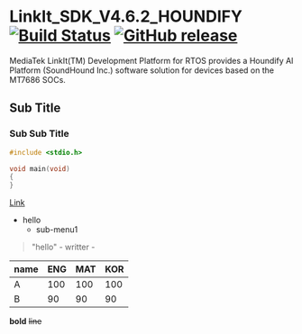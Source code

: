 # LinkIt_SDK_V4.6.2_HOUNDIFY [![Build Status](https://travis-ci.org/luvinland/LinkIt_SDK_V4.6.2_HOUNDIFY.svg?branch=master)](https://travis-ci.org/luvinland/LinkIt_SDK_V4.6.2_HOUNDIFY) [![GitHub release](https://img.shields.io/github/release/luvinland/LinkIt_SDK_V4.6.2_HOUNDIFY.svg)](https://github.com/luvinland/LinkIt_SDK_V4.6.2_HOUNDIFY/releases) 
MediaTek LinkIt(TM) Development Platform for RTOS provides a Houndify AI Platform (SoundHound Inc.) software solution for devices based on the MT7686 SOCs.

## Sub Title

### Sub Sub Title

```c
#include <stdio.h>

void main(void)
{
}
```

[Link](http://www.github.com)

* hello
  * sub-menu1
  

> "hello" - writter -

name|ENG|MAT|KOR
---|---|---|---
A|100|100|100
B|90|90|90

**bold** ~~line~~
